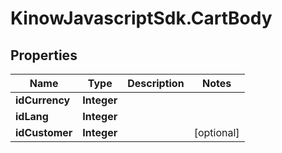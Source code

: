 # KinowJavascriptSdk.CartBody

## Properties
Name | Type | Description | Notes
------------ | ------------- | ------------- | -------------
**idCurrency** | **Integer** |  | 
**idLang** | **Integer** |  | 
**idCustomer** | **Integer** |  | [optional] 


